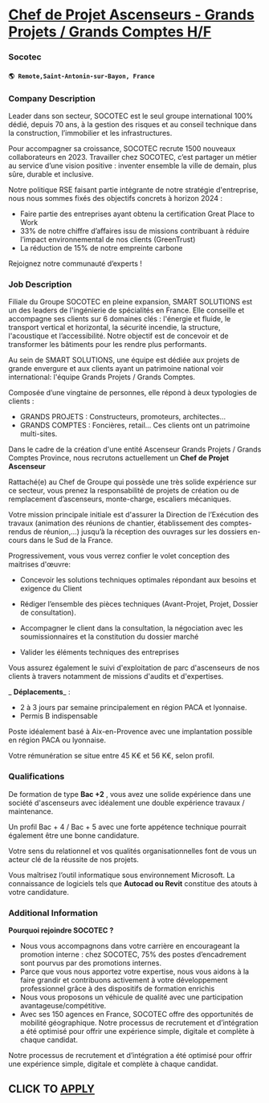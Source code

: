 # [Chef de Projet Ascenseurs - Grands Projets / Grands Comptes H/F](https://www.remotewlb.com/apply/chef-de-projet-ascenseurs-grands-projets-grands-comptes-h-f)  
### Socotec  
#### `🌎 Remote,Saint-Antonin-sur-Bayon, France`  

### **Company Description**

Leader dans son secteur, SOCOTEC est le seul groupe international 100% dédié, depuis 70 ans, à la gestion des risques et au conseil technique dans la construction, l’immobilier et les infrastructures.

Pour accompagner sa croissance, SOCOTEC recrute 1500 nouveaux collaborateurs en 2023. Travailler chez SOCOTEC, c’est partager un métier au service d’une vision positive : inventer ensemble la ville de demain, plus sûre, durable et inclusive.

Notre politique RSE faisant partie intégrante de notre stratégie d'entreprise, nous nous sommes fixés des objectifs concrets à horizon 2024 :

  * Faire partie des entreprises ayant obtenu la certification Great Place to Work
  * 33% de notre chiffre d’affaires issu de missions contribuant à réduire l’impact environnemental de nos clients (GreenTrust)
  * La réduction de 15% de notre empreinte carbone

Rejoignez notre communauté d’experts !

###  **Job Description**

Filiale du Groupe SOCOTEC en pleine expansion, SMART SOLUTIONS est un des leaders de l'ingénierie de spécialités en France. Elle conseille et accompagne ses clients sur 6 domaines clés : l'énergie et fluide, le transport vertical et horizontal, la sécurité incendie, la structure, l'acoustique et l’accessibilité. Notre objectif est de concevoir et de transformer les bâtiments pour les rendre plus performants.

Au sein de SMART SOLUTIONS, une équipe est dédiée aux projets de grande envergure et aux clients ayant un patrimoine national voir international: l'équipe Grands Projets / Grands Comptes.

Composée d’une vingtaine de personnes, elle répond à deux typologies de clients :

  * GRANDS PROJETS : Constructeurs, promoteurs, architectes…
  * GRANDS COMPTES : Foncières, retail… Ces clients ont un patrimoine multi-sites. 

Dans le cadre de la création d'une entité Ascenseur Grands Projets / Grands Comptes Province, nous recrutons actuellement un **Chef de Projet Ascenseur**

Rattaché(e) au Chef de Groupe qui possède une très solide expérience sur ce secteur, vous prenez la responsabilité de projets de création ou de remplacement d’ascenseurs, monte-charge, escaliers mécaniques.

Votre mission principale initiale est d'assurer la Direction de l’Exécution des travaux (animation des réunions de chantier, établissement des comptes-rendus de réunion,...) jusqu’à la réception des ouvrages sur les dossiers en-cours dans le Sud de la France.

Progressivement, vous vous verrez confier le volet conception des maitrises d'œuvre:

  * Concevoir les solutions techniques optimales répondant aux besoins et exigence du Client

  * Rédiger l’ensemble des pièces techniques (Avant-Projet, Projet, Dossier de consultation).

  * Accompagner le client dans la consultation, la négociation avec les soumissionnaires et la constitution du dossier marché
  * Valider les éléments techniques des entreprises

Vous assurez également le suivi d'exploitation de parc d'ascenseurs de nos clients à travers notamment de missions d'audits et d'expertises.

 _ **Déplacements**_ :

  * 2 à 3 jours par semaine principalement en région PACA et lyonnaise.
  * Permis B indispensable

Poste idéalement basé à Aix-en-Provence avec une implantation possible en région PACA ou lyonnaise.

Votre rémunération se situe entre 45 K€ et 56 K€, selon profil.

###  **Qualifications**

De formation de type **Bac +2** , vous avez une solide expérience dans une société d'ascenseurs avec idéalement une double expérience travaux / maintenance.

Un profil Bac + 4 / Bac + 5 avec une forte appétence technique pourrait également être une bonne candidature.

Votre sens du relationnel et vos qualités organisationnelles font de vous un acteur clé de la réussite de nos projets.

Vous maîtrisez l’outil informatique sous environnement Microsoft. La connaissance de logiciels tels que **Autocad ou Revit** constitue des atouts à votre candidature.

###  **Additional Information**

 **Pourquoi rejoindre SOCOTEC ?**

  * Nous vous accompagnons dans votre carrière en encourageant la promotion interne : chez SOCOTEC, 75% des postes d’encadrement sont pourvus par des promotions internes.
  * Parce que vous nous apportez votre expertise, nous vous aidons à la faire grandir et contribuons activement à votre développement professionnel grâce à des dispositifs de formation enrichis
  * Nous vous proposons un véhicule de qualité avec une participation avantageuse/compétitive.
  * Avec ses 150 agences en France, SOCOTEC offre des opportunités de mobilité géographique. Notre processus de recrutement et d’intégration a été optimisé pour offrir une expérience simple, digitale et complète à chaque candidat.

Notre processus de recrutement et d’intégration a été optimisé pour offrir une expérience simple, digitale et complète à chaque candidat.

  
## CLICK TO [APPLY](https://www.remotewlb.com/apply/chef-de-projet-ascenseurs-grands-projets-grands-comptes-h-f)

